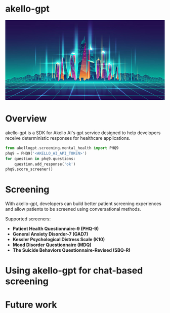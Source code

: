 # akello-gpt

![Alt text](/banner.jpg "akello-gpt")

# Overview
akello-gpt is a SDK for Akello AI's gpt service designed to help developers receive deterministic responses for healthcare applications.


```python
from akellogpt.screening.mental_health import PHQ9
phq9 = PHQ9('<AKELLO_AI_API_TOKEN>')
for question in phq9.questions:
    question.add_response('ok')
phq9.score_screener()
```

# Screening
With akello-gpt, developers can build better patient screening experiences and allow patients to be screened using conversational methods.

Supported screeners:
* **Patient Health Questionnaire-9 (PHQ-9)** 
* **General Anxiety Disorder-7 (GAD7)**
* **Kessler Psychological Distress Scale (K10)**
* **Mood Disorder Questionnaire (MDQ)**
* **The Suicide Behaviors Questionnaire-Revised (SBQ-R)**

# Using akello-gpt for chat-based screening
<TBD>


# Future work
<TBD>
